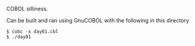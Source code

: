 COBOL silliness.

Can be built and ran using GnuCOBOL with the following in this directory

```
$ cobc -x day01.cbl
$ ./day01
```
